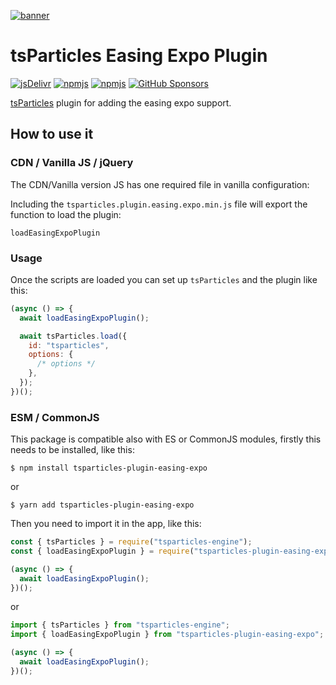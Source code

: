 [![banner](https://particles.js.org/images/banner3.png)](https://particles.js.org)

# tsParticles Easing Expo Plugin

[![jsDelivr](https://data.jsdelivr.com/v1/package/npm/tsparticles-plugin-easing-expo/badge)](https://www.jsdelivr.com/package/npm/tsparticles-plugin-easing-expo)
[![npmjs](https://badge.fury.io/js/tsparticles-plugin-easing-expo.svg)](https://www.npmjs.com/package/tsparticles-plugin-easing-expo)
[![npmjs](https://img.shields.io/npm/dt/tsparticles-plugin-easing-expo)](https://www.npmjs.com/package/tsparticles-plugin-easing-expo) [![GitHub Sponsors](https://img.shields.io/github/sponsors/matteobruni)](https://github.com/sponsors/matteobruni)

[tsParticles](https://github.com/matteobruni/tsparticles) plugin for adding the easing expo support.

## How to use it

### CDN / Vanilla JS / jQuery

The CDN/Vanilla version JS has one required file in vanilla configuration:

Including the `tsparticles.plugin.easing.expo.min.js` file will export the function to load the plugin:

```text
loadEasingExpoPlugin
```

### Usage

Once the scripts are loaded you can set up `tsParticles` and the plugin like this:

```javascript
(async () => {
  await loadEasingExpoPlugin();

  await tsParticles.load({
    id: "tsparticles",
    options: {
      /* options */
    },
  });
})();
```

### ESM / CommonJS

This package is compatible also with ES or CommonJS modules, firstly this needs to be installed, like this:

```shell
$ npm install tsparticles-plugin-easing-expo
```

or

```shell
$ yarn add tsparticles-plugin-easing-expo
```

Then you need to import it in the app, like this:

```javascript
const { tsParticles } = require("tsparticles-engine");
const { loadEasingExpoPlugin } = require("tsparticles-plugin-easing-expo");

(async () => {
  await loadEasingExpoPlugin();
})();
```

or

```javascript
import { tsParticles } from "tsparticles-engine";
import { loadEasingExpoPlugin } from "tsparticles-plugin-easing-expo";

(async () => {
  await loadEasingExpoPlugin();
})();
```
